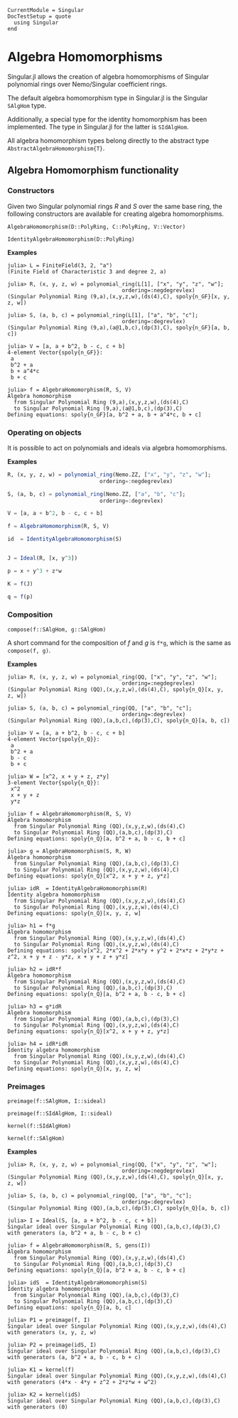 ```@meta
CurrentModule = Singular
DocTestSetup = quote
  using Singular
end
```

# Algebra Homomorphisms

Singular.jl allows the creation of algebra homomorphisms of Singular polynomial rings
over Nemo/Singular coefficient rings.

The default algebra homomorphism type in Singular.jl is the Singular `SAlgHom` type.

Additionally, a special type for the identity homomorphism has been implemented.
The type in Singular.jl for the latter is `SIdAlgHom`.

All algebra homomorphism types belong directly to the abstract type `AbstractAlgebraHomomorphism{T}`.

## Algebra Homomorphism functionality

### Constructors

Given two Singular polynomial rings $R$ and $S$ over the same base ring, the following constructors are available for creating algebra homomorphisms.

```@docs
AlgebraHomomorphism(D::PolyRing, C::PolyRing, V::Vector)
```

```@docs
IdentityAlgebraHomomorphism(D::PolyRing)
```

**Examples**

```jldoctest
julia> L = FiniteField(3, 2, "a")
(Finite Field of Characteristic 3 and degree 2, a)

julia> R, (x, y, z, w) = polynomial_ring(L[1], ["x", "y", "z", "w"];
                                    ordering=:negdegrevlex)
(Singular Polynomial Ring (9,a),(x,y,z,w),(ds(4),C), spoly{n_GF}[x, y, z, w])

julia> S, (a, b, c) = polynomial_ring(L[1], ["a", "b", "c"];
                                    ordering=:degrevlex)
(Singular Polynomial Ring (9,a),(a@1,b,c),(dp(3),C), spoly{n_GF}[a, b, c])

julia> V = [a, a + b^2, b - c, c + b]
4-element Vector{spoly{n_GF}}:
 a
 b^2 + a
 b + a^4*c
 b + c

julia> f = AlgebraHomomorphism(R, S, V)
Algebra homomorphism
  from Singular Polynomial Ring (9,a),(x,y,z,w),(ds(4),C)
  to Singular Polynomial Ring (9,a),(a@1,b,c),(dp(3),C)
Defining equations: spoly{n_GF}[a, b^2 + a, b + a^4*c, b + c]
```

### Operating on objects

It is possible to act on polynomials and ideals via algebra homomorphisms.

**Examples**

```julia
R, (x, y, z, w) = polynomial_ring(Nemo.ZZ, ["x", "y", "z", "w"];
                             ordering=:negdegrevlex)

S, (a, b, c) = polynomial_ring(Nemo.ZZ, ["a", "b", "c"];
                             ordering=:degrevlex)

V = [a, a + b^2, b - c, c + b]

f = AlgebraHomomorphism(R, S, V)

id  = IdentityAlgebraHomomorphism(S)


J = Ideal(R, [x, y^3])

p = x + y^3 + z*w

K = f(J)

q = f(p)
```

### Composition

```@docs
compose(f::SAlgHom, g::SAlgHom)
```

A short command for the composition of $f$ and $g$ is `f*g`, which is the same as
`compose(f, g)`.

**Examples**

```jldoctest
julia> R, (x, y, z, w) = polynomial_ring(QQ, ["x", "y", "z", "w"];
                                    ordering=:negdegrevlex)
(Singular Polynomial Ring (QQ),(x,y,z,w),(ds(4),C), spoly{n_Q}[x, y, z, w])

julia> S, (a, b, c) = polynomial_ring(QQ, ["a", "b", "c"];
                                    ordering=:degrevlex)
(Singular Polynomial Ring (QQ),(a,b,c),(dp(3),C), spoly{n_Q}[a, b, c])

julia> V = [a, a + b^2, b - c, c + b]
4-element Vector{spoly{n_Q}}:
 a
 b^2 + a
 b - c
 b + c

julia> W = [x^2, x + y + z, z*y]
3-element Vector{spoly{n_Q}}:
 x^2
 x + y + z
 y*z

julia> f = AlgebraHomomorphism(R, S, V)
Algebra homomorphism
  from Singular Polynomial Ring (QQ),(x,y,z,w),(ds(4),C)
  to Singular Polynomial Ring (QQ),(a,b,c),(dp(3),C)
Defining equations: spoly{n_Q}[a, b^2 + a, b - c, b + c]

julia> g = AlgebraHomomorphism(S, R, W)
Algebra homomorphism
  from Singular Polynomial Ring (QQ),(a,b,c),(dp(3),C)
  to Singular Polynomial Ring (QQ),(x,y,z,w),(ds(4),C)
Defining equations: spoly{n_Q}[x^2, x + y + z, y*z]

julia> idR  = IdentityAlgebraHomomorphism(R)
Identity algebra homomorphism
  from Singular Polynomial Ring (QQ),(x,y,z,w),(ds(4),C)
  to Singular Polynomial Ring (QQ),(x,y,z,w),(ds(4),C)
Defining equations: spoly{n_Q}[x, y, z, w]

julia> h1 = f*g
Algebra homomorphism
  from Singular Polynomial Ring (QQ),(x,y,z,w),(ds(4),C)
  to Singular Polynomial Ring (QQ),(x,y,z,w),(ds(4),C)
Defining equations: spoly[x^2, 2*x^2 + 2*x*y + y^2 + 2*x*z + 2*y*z + z^2, x + y + z - y*z, x + y + z + y*z]

julia> h2 = idR*f
Algebra homomorphism
  from Singular Polynomial Ring (QQ),(x,y,z,w),(ds(4),C)
  to Singular Polynomial Ring (QQ),(a,b,c),(dp(3),C)
Defining equations: spoly{n_Q}[a, b^2 + a, b - c, b + c]

julia> h3 = g*idR
Algebra homomorphism
  from Singular Polynomial Ring (QQ),(a,b,c),(dp(3),C)
  to Singular Polynomial Ring (QQ),(x,y,z,w),(ds(4),C)
Defining equations: spoly{n_Q}[x^2, x + y + z, y*z]

julia> h4 = idR*idR
Identity algebra homomorphism
  from Singular Polynomial Ring (QQ),(x,y,z,w),(ds(4),C)
  to Singular Polynomial Ring (QQ),(x,y,z,w),(ds(4),C)
Defining equations: spoly{n_Q}[x, y, z, w]
```

### Preimages

```@docs
preimage(f::SAlgHom, I::sideal)
```

```@docs
preimage(f::SIdAlgHom, I::sideal)
```

```@docs
kernel(f::SIdAlgHom)
```

```@docs
kernel(f::SAlgHom)
```

**Examples**

```jldoctest
julia> R, (x, y, z, w) = polynomial_ring(QQ, ["x", "y", "z", "w"];
                                    ordering=:negdegrevlex)
(Singular Polynomial Ring (QQ),(x,y,z,w),(ds(4),C), spoly{n_Q}[x, y, z, w])

julia> S, (a, b, c) = polynomial_ring(QQ, ["a", "b", "c"];
                                    ordering=:degrevlex)
(Singular Polynomial Ring (QQ),(a,b,c),(dp(3),C), spoly{n_Q}[a, b, c])

julia> I = Ideal(S, [a, a + b^2, b - c, c + b])
Singular ideal over Singular Polynomial Ring (QQ),(a,b,c),(dp(3),C) with generators (a, b^2 + a, b - c, b + c)

julia> f = AlgebraHomomorphism(R, S, gens(I))
Algebra homomorphism
  from Singular Polynomial Ring (QQ),(x,y,z,w),(ds(4),C)
  to Singular Polynomial Ring (QQ),(a,b,c),(dp(3),C)
Defining equations: spoly{n_Q}[a, b^2 + a, b - c, b + c]

julia> idS  = IdentityAlgebraHomomorphism(S)
Identity algebra homomorphism
  from Singular Polynomial Ring (QQ),(a,b,c),(dp(3),C)
  to Singular Polynomial Ring (QQ),(a,b,c),(dp(3),C)
Defining equations: spoly{n_Q}[a, b, c]

julia> P1 = preimage(f, I)
Singular ideal over Singular Polynomial Ring (QQ),(x,y,z,w),(ds(4),C) with generators (x, y, z, w)

julia> P2 = preimage(idS, I)
Singular ideal over Singular Polynomial Ring (QQ),(a,b,c),(dp(3),C) with generators (a, b^2 + a, b - c, b + c)

julia> K1 = kernel(f)
Singular ideal over Singular Polynomial Ring (QQ),(x,y,z,w),(ds(4),C) with generators (4*x - 4*y + z^2 + 2*z*w + w^2)

julia> K2 = kernel(idS)
Singular ideal over Singular Polynomial Ring (QQ),(a,b,c),(dp(3),C) with generators (0)
```

